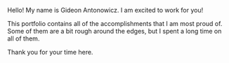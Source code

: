 Hello! My name is Gideon Antonowicz. I am excited to work for you!

This portfolio contains all of the accomplishments that I am most proud of. Some of them are a bit rough around the edges, but I spent a long time on all of them.

Thank you for your time here.
